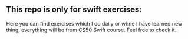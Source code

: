 ## This repo is only for swift exercises:

Here you can find exercises which I do daily or whne I have learned new thing, everything will be from CS50 Swift course. Feel free to check it.
